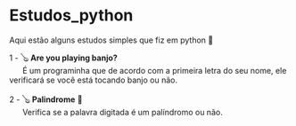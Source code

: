 # Estudos_python
Aqui estão alguns estudos simples que fiz em python 🐍

1 - 🪕 **Are you playing banjo?** <br> &nbsp;&nbsp;&nbsp;&nbsp;&nbsp;&nbsp;É um programinha que de acordo com a primeira letra do seu nome, ele verificará se você está tocando banjo ou não. <br>
<br>
2 - 🪕 **Palindrome** 🔄️ <br> &nbsp;&nbsp;&nbsp;&nbsp;&nbsp;&nbsp;Verifica se a palavra digitada é um palíndromo ou não. <br>
